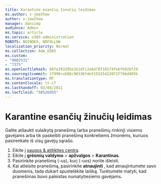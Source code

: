 ```yaml
---
title: Karantine esančių žinučių leidimas
ms.author: v-jmathew
author: v-jmathew
manager: dansimp
audience: Admin
ms.topic: article
ms.service: o365-administration
ROBOTS: NOINDEX, NOFOLLOW
localization_priority: Normal
ms.collection: Adm_O365
ms.custom:
- "9002531"
- "7375"
ms.openlocfilehash: b8fe293295e161dfc2a6476f16574febfb92bf29
ms.sourcegitcommit: 1f998ca586c90330fde515525432072f766d485b
ms.translationtype: MT
ms.contentlocale: lt-LT
ms.lasthandoff: 03/08/2021
ms.locfileid: "50526955"
---
```

# <a name="release-quarantined-messages"></a>Karantine esančių žinučių leidimas

Galite atšaukti sulaikytą pranešimą (arba pranešimų rinkinį) visiems gavėjams arba tik paskelbti pranešimą konkretiems žmonėms, kuriuos pasirenkate iš visų gavėjų sąrašo.

1. Eikite į [saugos & atitikties centrą](https://go.microsoft.com/fwlink/p/?linkid=2077143).
2. Eikite į **grėsmių valdymo**  >  **apžvalgos**  >  **Karantinas**.
3. Pasirinkite pranešimą (-us), kurį (-uos) norite išleisti.
4. Kai atleisite pranešimą, pasirinkite **atnaujinti** , kad atnaujintumėte savo duomenis, tada dukart spustelėkite laišką. Turėtumėte matyti, kad pranešimas buvo paleistas numatytiesiems gavėjams.

